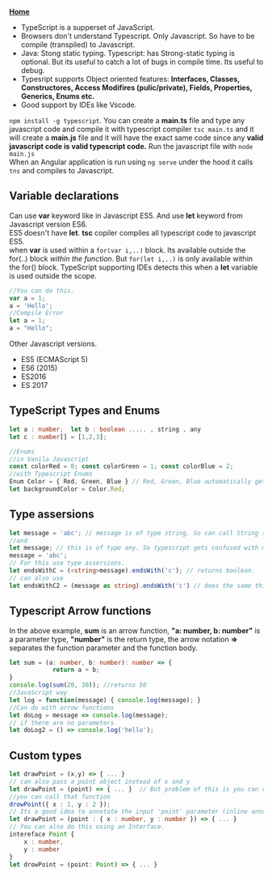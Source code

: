 **[Home](../index.md)**  
- TypeScript is a supperset of JavaScript.
- Browsers don't understand Typescript. Only Javascript. So have to be compile (transpiled) to Javascript.
- Java: Stong static typing. Typescript: has Strong-static typing is optional. But its useful to catch a lot of bugs in compile time. Its useful to debug.
- Typesript supports Object oriented features: **Interfaces, Classes, Constructores, Access Modifires (pulic/private), Fields, Properties, Generics, Enums etc.**
- Good support by IDEs like Vscode.

```npm install -g typescript```. You can create a **main.ts** file and type any javascript code and compile it with typescript compiler ```tsc main.ts``` and it will create a **main.js** file and it will have the exact same code since any **valid javascript code is valid typescript code.** Run the javascript file with ```node main.js```   
When an Angular application is run using ```ng serve``` under the hood it calls ```tns``` and compiles to Javascript.  

## Variable declarations
Can use **var** keyword like in Javascript ES5. And use **let** keyword from Javascript version ES6.  
ES5 doesn't have **let**. **tsc** copiler compiles all typescript code to javascript ES5.       
when **var** is used within a ```for(var i,..)``` block. Its available outside the for(..) block *within the function*. But ```for(let i,..)``` is only available within the for() block. TypeScript supporting IDEs detects this when a **let** variable is used outside the scope.  
```typescript
//You can do this.
var a = 1;
a = 'Hello';
//Compile Error
let a = 1;
a = "Hello";
```
Other Javascript versions.
- ES5 (ECMAScript 5)
- ES6 (2015)
- ES2016
- ES 2017

## TypeScript Types and Enums
```typescript
let a : number;  let b : boolean ..... , string , any
let c : number[] = [1,2,3];

//Enums
//in Vanila Javascript
const colorRed = 0; const colorGreen = 1; const colorBlue = 2;
//with Typescript Enums
Enum Color = { Red, Green, Blue } // Red, Green, Blue automatically gets incremented values 0, 1, 2
let backgroundColor = Color.Red;
```
## Type assersions
```typescript
let message = 'abc'; // message is of type string. So can call String specific functions like message.endsWith(..) etc.
//and
let message; // this is of type any. So typescript gets confused with message.endsWith(..) is called
message = 'abc';
// For this use type assersions.
let endsWithC = (<string>message).endsWith('c'); // returns boolean.
// can also use
let endsWithC2 = (message as string).endsWith('c') // does the same thing.
```
## Typescript Arrow functions
In the above example, **sum** is an arrow function, **"a: number, b: number"** is a parameter type, **"number"** is the return type, the arrow notation **=>** separates the function parameter and the function body.
```typescript
let sum = (a: number, b: number): number => {  
            return a + b;  
}  
console.log(sum(20, 30)); //returns 50  
//JavaScript way
let log = function(message) { console.log(message); }
//Can do with arrow functions
let doLog = message => console.log(message);
// if there are no parameters
let doLog2 = () => console.log('hello');
```

## Custom types
```typescript
let drawPoint = (x,y) => { ... }
// can also pass a point object instead of x and y
let drawPoint = (point) => { ... }  // But problem of this is you can call drawPoint('Some String');
//you can call that function
drowPoint({ x : 1, y : 2 });
// Its a good idea to annotate the input 'point' parameter (inline annotation) with a custom type.
let drawPoint = (point : { x : number, y : number }) => { ... } 
// You can also do this using an Interface.
intereface Point {
    x : number, 
    y : number 
}
let drowPoint = (point: Point) => { ... }
```
